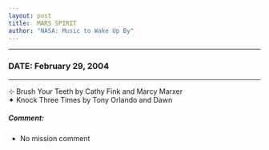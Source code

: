 ```yaml
---
layout: post
title:  MARS SPIRIT
author: "NASA: Music to Wake Up By"
---
```


----
### DATE: February 29, 2004
----
⊹ Brush Your Teeth by Cathy Fink and Marcy Marxer  &nbsp;<br />✦ Knock Three Times by Tony Orlando and Dawn

##### Comment:
* No mission comment

